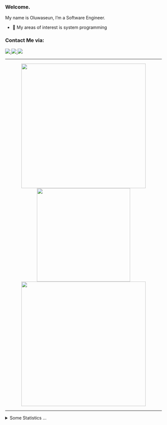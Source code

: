### Welcome.

My name is Oluwaseun, I’m  a Software Engineer.
- 🌱 My areas of interest is system programming

### Contact Me via:

<a href="www.linkedin.com/in/oluwaseun-adebayo-755596281">
    <img src="https://img.shields.io/badge/-Linkedin-blue?style=flat-square&logo=linkedin">
</a>
<a href="mailto:seunbolt@gmail.com">
    <img src="https://img.shields.io/badge/-Email-blue?style=flat-square&logo=gmail&logoColor=white">
</a>
<a href="https://twitter.com/oluwaseun_se">
    <img src="https://img.shields.io/badge/-Twitter-blue?style=flat-square&logo=twitter&logoColor=white">
</a>

----

<p align="center">
    <img src="https://github-readme-stats.vercel.app/api?username=seunbolt&show_icons=true&theme=white" width="400">
    <img src ="https://github-readme-stats.vercel.app/api/top-langs/?username=seunbolt&layout=compact&hide_border=true&bg_color=white&langs_count=6" width="300">
    <img src="https://github-readme-streak-stats.herokuapp.com/?user=seunbolt&theme=white&hide_border=true" width="400">
</p>

----

<details>
  <summary>Some Statistics ...</summary><br/>
    
<!--![Profile Views](http://img.shields.io/badge/Profile%20Views-374-blue)-->
![Profile Views](https://komarev.com/ghpvc/?username=seunbolt&style=for-the-badge&color=0e75b6)

</details>
